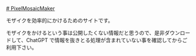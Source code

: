 [# PixelMosaicMaker](https://uni928.github.io/PixelMosaicMaker/)

モザイクを効率的にかけるためのサイトです。

モザイクをかけるという事は公開したくない情報だと思うので、是非ダウンロードして、ChatGPT で情報を抜きとる処理が含まれていない事を確認してからご利用下さい。
